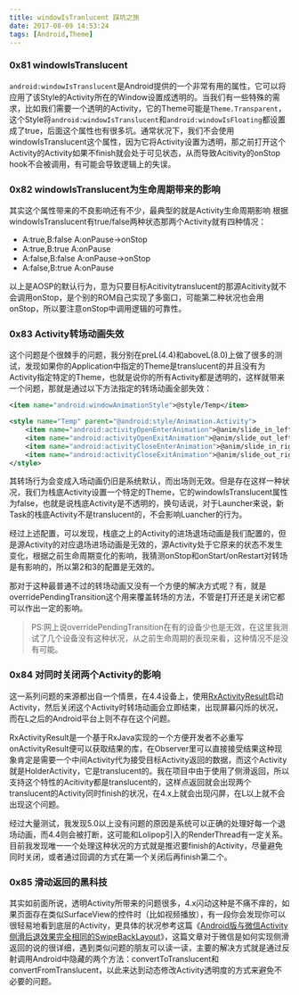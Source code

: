 ```yaml
---
title: windowIsTranlucent 踩坑之旅
date: 2017-08-09 14:53:24
tags: [Android,Theme]
---
```


### 0x81 windowIsTranslucent

`android:windowIsTranslucent`是Android提供的一个非常有用的属性，它可以将应用了该Style的Activity所在的Window设置成透明的。当我们有一些特殊的需求，比如我们需要一个透明的Activity，它的Theme可能是`Theme.Transparent`，这个Style将`android:windowIsTranslucent`和`android:windowIsFloating`都设置成了true，后面这个属性也有很多坑。通常状况下，我们不会使用windowIsTranslucent这个属性，因为它将Activity设置为透明，那之前打开这个Activity的Activity如果不finish就会处于可见状态，从而导致Acitivity的onStop hook不会被调用，有可能会导致逻辑上的失误。

### 0x82 windowIsTranslucent为生命周期带来的影响

其实这个属性带来的不良影响还有不少，最典型的就是Activity生命周期影响
根据windowIsTranslucent有true/false两种状态那两个Activity就有四种情况：

* A:true,B:false    A:onPause->onStop
* A:true,B:true     A:onPause
* A:false,B:false   A:onPause->onStop
* A:false,B:true    A:onPause

以上是AOSP的默认行为，意为只要目标Acitivitytranslucent的那源Acitivity就不会调用onStop，是个别的ROM自己实现了多窗口，可能第二种状况也会用onStop，所以要注意onStop中调用逻辑的可靠性。

<!--more-->

### 0x83 Activity转场动画失效

这个问题是个很棘手的问题，我分别在preL(4.4)和aboveL(8.0)上做了很多的测试，发现如果你的Application中指定的Theme是translucent的并且没有为Activity指定特定的Theme，也就是说你的所有Activity都是透明的，这样就带来一个问题，那就是通过以下方法指定的转场动画全部失效：

```XML
<item name="android:windowAnimationStyle">@style/Temp</item>

<style name="Temp" parent="@android:style/Animation.Activity">
    <item name="android:activityOpenEnterAnimation">@anim/slide_in_left</item>
    <item name="android:activityOpenExitAnimation">@anim/slide_out_left</item>
    <item name="android:activityCloseEnterAnimation">@anim/slide_in_right</item>
    <item name="android:activityCloseExitAnimation">@anim/slide_out_right</item>
</style>
```

其转场行为会变成入场动画仍旧是系统默认，而出场则无效。但是存在这样一种状况，我们为栈底Activity设置一个特定的Theme，它的windowIsTranslucent属性为false，也就是说栈底Activity是不透明的，换句话说，对于Launcher来说，新Task的栈底Activity不是translucent的，不会影响Luancher的行为。

经过上述配置，可以发现，栈底之上的Activity的进场退场动画是我们配置的，但是源Activity的对应退场进场动画是无效的，源Activity处于它原来的状态不发生变化，根据之前生命周期变化的影响，我猜测onStop和onStart/onRestart对转场是有影响的，所以第2和3的配置是无效的。

那对于这种最普通不过的转场动画又没有一个方便的解决方式呢？有，就是overridePendingTransition这个用来覆盖转场的方法，不管是打开还是关闭它都可以作出一定的影响。
> PS:网上说overridePendingTransition在有的设备少也是无效，在这里我测试了几个设备没有这种状况，从之前生命周期的表现来看，这种情况不是没有可能。

### 0x84 对同时关闭两个Activity的影响

这一系列问题的来源都出自一个情景，在4.4设备上，使用[RxActivityResult](https://github.com/VictorAlbertos/RxActivityResult)启动Activity，然后关闭这个Activity时转场动画会立即结束，出现屏幕闪烁的状况，而在L之后的Android平台上则不存在这个问题。

RxActivityResult是一个基于RxJava实现的一个方便开发者不必重写onActivityResult便可以获取结果的库，在Observer里可以直接接受结果这种现象肯定是需要一个中间Activity代为接受目标Activity返回的数据，而这个Activity就是HolderActivity，它是translucent的。我在项目中由于使用了侧滑返回，所以支持这个特性的Acitivity都是translucent的，这样点返回就会出现两个translucent的Activity同时finish的状况，在4.x上就会出现闪屏，在L以上就不会出现这个问题。

经过大量测试，我发现5.0以上没有问题的原因是系统可以正确的处理好每一个退场动画，而4.4则会被打断，这可能和Lolipop引入的RenderThread有一定关系。目前我发现唯一一个处理这种状况的方式就是推迟要finish的Activity，尽量避免同时关闭，或者通过回调的方式在第一个关闭后再finish第二个。

### 0x85 滑动返回的黑科技

其实如前面所说，透明Activity所带来的问题很多，4.x闪动这种是不痛不痒的，如果页面存在类似SurfaceView的控件时（比如视频播放），有一段你会发现你可以很轻易地看到底层的Activity，更具体的状况参考这篇《[Android版与微信Activity侧滑后退效果完全相同的SwipeBackLayout](http://www.jianshu.com/p/b6d682e301c2#)》，这篇文章对于微信是如何实现侧滑返回的说的很详细，遇到类似问题的朋友可以读一读，主要的解决方式就是通过反射调用Android中隐藏的两个方法：convertToTranslucent和convertFromTranslucent，以此来达到动态修改Activity透明度的方式来避免不必要的问题。
